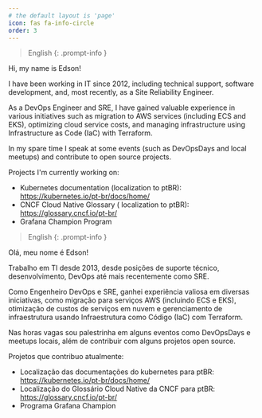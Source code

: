 ```yaml
---
# the default layout is 'page'
icon: fas fa-info-circle
order: 3
---
```


> English {: .prompt-info }

Hi, my name is Edson!

I have been working in IT since 2012, including technical support, software development, and, most recently, as a Site Reliability Engineer.

As a DevOps Engineer and SRE, I have gained valuable experience in various initiatives such as migration to AWS services (including ECS and EKS), optimizing cloud service costs, and managing infrastructure using Infrastructure as Code (IaC) with Terraform.

In my spare time I speak at some events (such as DevOpsDays and local meetups) and contribute to open source projects.

Projects I'm currently working on:
* Kubernetes documentation (localization to ptBR): https://kubernetes.io/pt-br/docs/home/
* CNCF Cloud Native Glossary ( localization to ptBR): https://glossary.cncf.io/pt-br/
* Grafana Champion Program


> English {: .prompt-info }

Olá, meu nome é Edson!

Trabalho em TI desde 2013, desde posições de suporte técnico, desenvolvimento, DevOps até mais recentemente como SRE.

Como Engenheiro DevOps e SRE, ganhei experiência valiosa em diversas iniciativas, como migração para serviços AWS (incluindo ECS e EKS), otimização de custos de serviços em nuvem e gerenciamento de infraestrutura usando Infraestrutura como Código (IaC) com Terraform.

Nas horas vagas sou palestrinha em alguns eventos como DevOpsDays e meetups locais, além de contribuir com alguns projetos open source.

Projetos que contribuo atualmente:
* Localização das documentações do kubernetes para ptBR: https://kubernetes.io/pt-br/docs/home/
* Localização do Glossário Cloud Native da CNCF para ptBR: https://glossary.cncf.io/pt-br/
* Programa Grafana Champion